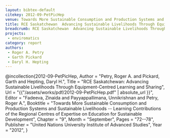 ```yaml
---
layout: bibtex-default
citekey: 2012-09-PetPicHep
venue: Towards More Sustainable Consumption and Production Systems and Sustainable Livelihoods    Learning Contributions of the Regional Centres of Expertise on Education for Sustainable Development
title: RCE Saskatchewan  Advancing Sustainable Livelihoods Through Equipment Centred Learning and Sharing (2012)
breadcrumb: RCE Saskatchewan  Advancing Sustainable Livelihoods Through Equipment Centred Learning and Sharing (2012)
projects:
 - enviromatics
category: report
authors:
 - Roger A. Petry 
 - Garth Pickard 
 - Daryl H. Hepting 
---
```

@incollection{2012-09-PetPicHep,
	Author =  "Petry, Roger A. and Pickard, Garth and Hepting, Daryl H.",
	Title =  "RCE Saskatchewan: Advancing Sustainable Livelihoods Through Equipment-Centred Learning and Sharing",
	Url = \"{{"/assets/works/pdf/2012-09-PetPicHep.pdf" | absolute_url }}\",
	Editor =  "Fadeeva, Zinaida and Payyappallimana, Unnikrishnan and Petry, Roger A.",
	Booktitle =  "Towards More Sustainable Consumption and Production Systems and Sustainable Livelihoods -- Learning Contributions of the Regional Centres of Expertise on Education for Sustainable Development",
	Chapter =  "9",
	Month =  "September",
	Pages =  "72--78",
	Publisher =  "United Nations University Institute of Advanced Studies",
	Year =  "2012",
}
